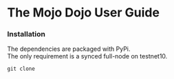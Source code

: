 # The Mojo Dojo User Guide
### Installation
The dependencies are packaged with PyPi.  
The only requirement is a synced full-node on testnet10.

```angular2html
git clone 
```
